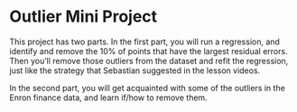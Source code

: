 # Outlier Mini Project

This project has two parts. In the first part, you will run a regression, and identify and remove the 10% of points that have the largest residual errors. Then you’ll remove those outliers from the dataset and refit the regression, just like the strategy that Sebastian suggested in the lesson videos.

In the second part, you will get acquainted with some of the outliers in the Enron finance data, and learn if/how to remove them.